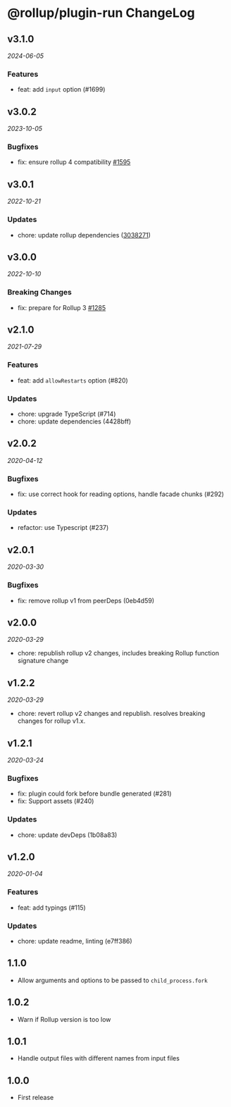 # @rollup/plugin-run ChangeLog

## v3.1.0

_2024-06-05_

### Features

- feat: add `input` option (#1699)

## v3.0.2

_2023-10-05_

### Bugfixes

- fix: ensure rollup 4 compatibility [#1595](https://github.com/rollup/plugins/pull/1595)

## v3.0.1

_2022-10-21_

### Updates

- chore: update rollup dependencies ([3038271](https://github.com/rollup/plugins/commit/303827191ede6b2e4eade96c6968ed16a587683f))

## v3.0.0

_2022-10-10_

### Breaking Changes

- fix: prepare for Rollup 3 [#1285](https://github.com/rollup/plugins/pull/1285)

## v2.1.0

_2021-07-29_

### Features

- feat: add `allowRestarts` option (#820)

### Updates

- chore: upgrade TypeScript (#714)
- chore: update dependencies (4428bff)

## v2.0.2

_2020-04-12_

### Bugfixes

- fix: use correct hook for reading options, handle facade chunks (#292)

### Updates

- refactor: use Typescript (#237)

## v2.0.1

_2020-03-30_

### Bugfixes

- fix: remove rollup v1 from peerDeps (0eb4d59)

## v2.0.0

_2020-03-29_

- chore: republish rollup v2 changes, includes breaking Rollup function signature change

## v1.2.2

_2020-03-29_

- chore: revert rollup v2 changes and republish. resolves breaking changes for rollup v1.x.

## v1.2.1

_2020-03-24_

### Bugfixes

- fix: plugin could fork before bundle generated (#281)
- fix: Support assets (#240)

### Updates

- chore: update devDeps (1b08a83)

## v1.2.0

_2020-01-04_

### Features

- feat: add typings (#115)

### Updates

- chore: update readme, linting (e7ff386)

## 1.1.0

- Allow arguments and options to be passed to `child_process.fork`

## 1.0.2

- Warn if Rollup version is too low

## 1.0.1

- Handle output files with different names from input files

## 1.0.0

- First release

